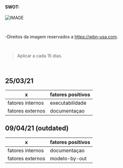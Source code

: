 #### SWOT:

![IMAGE](https://wbn-usa.com/wp-content/uploads/2019/11/modelo-de-matriz-swot-1024x683-1.jpg)

<br/>

-Direitos da imagem reservados a https://wbn-usa.com. 

<br/>

> Aplicar a cada 15 dias.
       
<br/>


## 25/03/21

| x                | fatores positivos | 
-------------------| ----------------- |
| fatores internos |  executabilidade  | 
| fatores externos |     documentaçao  | 

## 09/04/21 (outdated) 

| x                | fatores positivos | 
-------------------| ----------------- |
| fatores internos | documentaçao   | 
| fatores externos |    modelo-by-out  | 
